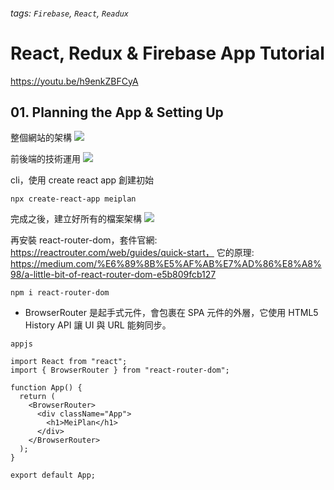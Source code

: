 ###### tags: `Firebase`, `React`, `Readux`

# React, Redux & Firebase App Tutorial

https://youtu.be/h9enkZBFCyA

## 01. Planning the App & Setting Up

整個網站的架構
![](https://i.imgur.com/o8kp0p3.png)

前後端的技術運用
![](https://i.imgur.com/OqXk11U.png)

cli，使用 create react app 創建初始

```bash=
npx create-react-app meiplan
```

完成之後，建立好所有的檔案架構
![](https://i.imgur.com/VFz6MII.png)

再安裝 react-router-dom，套件官網:
https://reactrouter.com/web/guides/quick-start，
它的原理:
https://medium.com/%E6%89%8B%E5%AF%AB%E7%AD%86%E8%A8%98/a-little-bit-of-react-router-dom-e5b809fcb127

```bash=
npm i react-router-dom
```

- BrowserRouter 是起手式元件，會包裹在 SPA 元件的外層，它使用 HTML5 History API 讓 UI 與 URL 能夠同步。

`appjs`

```javascript=
import React from "react";
import { BrowserRouter } from "react-router-dom";

function App() {
  return (
    <BrowserRouter>
      <div className="App">
        <h1>MeiPlan</h1>
      </div>
    </BrowserRouter>
  );
}

export default App;
```
